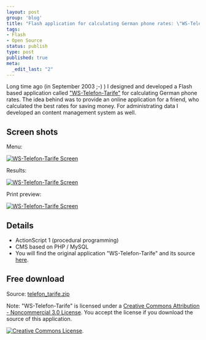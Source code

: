 ```yaml
--- 
layout: post
group: 'blog'
title: "Flash application for calculating German phone rates: \"WS-Telefon-Tarife\""
tags: 
- Flash
- Open Source
status: publish
type: post
published: true
meta: 
  _edit_last: "2"
---
```

Long time ago (in September 2003 ;-) ) I designed and developed a Flash based application called ["WS-Telefon-Tarife"](http://www.websector.de/telefon/tarife.php) for calculating German phone rates. The idea behind was to provide an online application for a friend, who calculated the best rates for saving money. For administrating data I developed an content management system as well.

<!--more-->

## Screen shots

Menu:

[![WS-Telefon-Tarife Screen](http://www.websector.de/blog/wp-content/uploads/2007/02/ws_telefon_screen3.png)](http://www.websector.de/telefon/tarife.php)

Results:

[![WS-Telefon-Tarife Screen](http://www.websector.de/blog/wp-content/uploads/2007/02/ws_telefon_screen2.png)](http://www.websector.de/telefon/tarife.php)

Print preview:

[![WS-Telefon-Tarife Screen](http://www.websector.de/blog/wp-content/uploads/2007/02/ws_telefon_screen4.png)](http://www.websector.de/telefon/tarife.php)

## Details

*   ActionScript 1 (procedural programming)
*   CMS based on PHP / MySQL
*   You will find the original application "WS-Telefon-Tarife" and its source [here](http://www.websector.de/telefon/tarife.php).

## Free download

Source: [telefon_tarife.zip]([download(ws_telefon_fla)])

Note: "WS-Telefon-Tarife" is licensed under a [Creative Commons Attribution - Noncommercial 3.0 License](http://creativecommons.org/licenses/by-nc/3.0/). You accept the license if you download the source of this application.

[![Creative Commons License](http://creativecommons.org/images/public/somerights20.png)](http://creativecommons.org/licenses/by-nc/3.0/).
